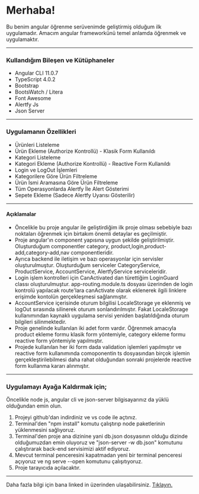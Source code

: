 # Merhaba!

Bu benim angular öğrenme serüvenimde geliştirmiş olduğum ilk uygulamadır. Amacım angular frameworkünü temel anlamda öğrenmek ve uygulamaktır.

* * *

### Kullandığım Bileşen ve Kütüphaneler

*   Angular CLI 11.0.7
*   TypeScript 4.0.2
*   Bootstrap
*   BootsWatch / Litera
*   Font Awesome
*   Alertfy Js
*   Json Server

* * *

### Uygulamanın Özellikleri

*   Ürünleri Listeleme
*   Ürün Ekleme (Authorize Kontrollü) - Klasik Form Kullanıldı
*   Kategori Listeleme
*   Kategori Ekleme (Authorize Kontrollü) - Reactive Form Kullanıldı
*   Login ve LogOut İşlemleri
*   Kategorilere Göre Ürün Filtreleme
*   Ürün İsmi Aramasına Göre Ürün Filtreleme
*   Tüm Operasyonlarda Alertfy İle Alert Gösterimi
*   Sepete Ekleme (Sadece Alertfy Uyarısı Gösterilir)

* * *

#### Açıklamalar

*   Öncelikle bu proje angular ile geliştirdiğim ilk proje olması sebebiyle bazı noktaları öğrenmek için birtakım önemli detaylar es geçilmiştir.
*   Proje angular'ın component yapısına uygun şekilde geliştirilmiştir. Oluşturduğum componentler category, product,login,product-add,category-add,nav componentleridir.
*   Ayrıca backend ile iletişim ve bazı operasyonlar için servisler oluşturulmuştur. Oluşturduğum serviceler CategoryService, ProductService, AccountService, AlertfyService serviceleridir.
*   Login işlem kontrolleri için CanActivated dan türettiğim LoginGuard classı oluşturulmuştur. app-routing.module.ts dosyası üzerinden de login kontrolü yapılacak route'lara canActivate olarak eklenerek ilgili linklere erişimde kontolün gerçekleşmesi sağlanmıştır.
*   AccountService içerisinde oturum bilgilisi LocaleStorage ye eklenmiş ve logOut sırasında silinerek oturum sonlandırılmıştır. Fakat LocaleStorage kullanımından kaynaklı uygulama servisi yeniden başlatıldığında oturum bilgileri silinmektedir.
*   Proje genelinde kullanılan iki adet form vardır. Öğrenmek amacıyla product ekleme formu klasik form yöntemiyle, category ekleme formu reactive form yöntemiyle yapılmıştır.
*   Projede kullanılan her iki form dada validation işlemleri yapılmıştır ve reactive form kullanımında comoponentin ts dosyasından birçok işlemin gerçekleştirilebilmesi daha rahat olduğundan sonraki projelerde reactive form kullanma kararı alınmıştır.

* * *

### Uygulamayı Ayağa Kaldırmak için;

Öncelikle node js, angular cli ve json-server bilgisayarınız da yüklü olduğundan emin olun.

1.  Projeyi github'dan indirdiniz ve vs code ile açtınız.
2.  Terminal'den "npm install" komutu çalıştırıp node paketlerinin yüklenmesini sağlıyoruz.
3.  Terminal'den proje ana dizinine yani db.json dosyasının olduğu dizinde olduğumuzdan emin oluyoruz ve "json-server -w db.json" komutunu çalıştırarak back-end servisimizi aktif ediyoruz.
4.  Mevcut terminal penceresini kapatmadan yeni bir terminal penceresi açıyoruz ve ng serve --open komutunu çalışıtıyoruz.
5.  Proje tarayıcıda açılacaktır.

* * *

Daha fazla bilgi için bana linked in üzerinden ulaşabilirsiniz. [Tıklayın.](https://www.linkedin.com/in/harundemirp/)
